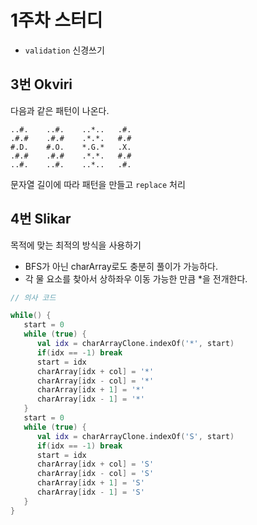 # 1주차 스터디

- `validation` 신경쓰기

## 3번 Okviri

다음과 같은 패턴이 나온다.

```
..#.    ..#.    ..*..   .#.
.#.#    .#.#    .*.*.   #.#
#.D.    #.O.    *.G.*   .X.
.#.#    .#.#    .*.*.   #.#
..#.    ..#.    ..*..   .#.
```

문자열 길이에 따라 패턴을 만들고 `replace` 처리

## 4번 Slikar

목적에 맞는 최적의 방식을 사용하기

- BFS가 아닌 charArray로도 충분히 풀이가 가능하다.
- 각 물 요소를 찾아서 상하좌우 이동 가능한 만큼 *을 전개한다.

```kotlin
// 의사 코드

while() {
   start = 0
   while (true) {
      val idx = charArrayClone.indexOf('*', start)
      if(idx == -1) break
      start = idx
      charArray[idx + col] = '*'
      charArray[idx - col] = '*'
      charArray[idx + 1] = '*'
      charArray[idx - 1] = '*'
   }
   start = 0
   while (true) {
      val idx = charArrayClone.indexOf('S', start)
      if(idx == -1) break
      start = idx
      charArray[idx + col] = 'S'
      charArray[idx - col] = 'S'
      charArray[idx + 1] = 'S'
      charArray[idx - 1] = 'S'
   }
}

```
